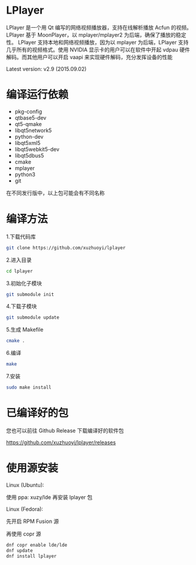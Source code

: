 LPlayer
==========
LPlayer 是一个用 Qt 编写的网络视频播放器，支持在线解析播放 Acfun 的视频。LPlayer 基于 MoonPlayer，以 mplayer/mplayer2 为后端，确保了播放的稳定性。
LPlayer 支持本地和网络视频播放，因为以 mplayer 为后端，LPlayer 支持几乎所有的视频格式。使用 NVIDIA 显示卡的用户可以在软件中开起 vdpau 硬件解码。而其他用户可以开启 vaapi 来实现硬件解码，充分发挥设备的性能

Latest version: v2.9 (2015.09.02)

编译运行依赖
====
* pkg-config
* qtbase5-dev
* qt5-qmake
* libqt5network5
* python-dev
* libqt5xml5
* libqt5webkit5-dev
* libqt5dbus5
* cmake
* mplayer
* python3
* git

在不同发行版中，以上包可能会有不同名称

编译方法
====
1.下载代码库
```bash
git clone https://github.com/xuzhuoyi/lplayer
```
2.进入目录
```bash
cd lplayer
```
3.初始化子模块
```bash
git submodule init
```
4.下载子模块
```bash
git submodule update
```
5.生成 Makefile
```bash
cmake .
```
6.编译
```bash
make
```
7.安装
```bash
sudo make install
```

已编译好的包
====

您也可以前往 Github Release 下载编译好的软件包

https://github.com/xuzhuoyi/lplayer/releases

使用源安装
====
Linux (Ubuntu):

使用 ppa: xuzy/lde 再安装 lplayer 包

Linux (Fedora):

先开启 RPM Fusion 源

再使用 copr 源
```bash
dnf copr enable lde/lde
dnf update
dnf install lplayer  
```
